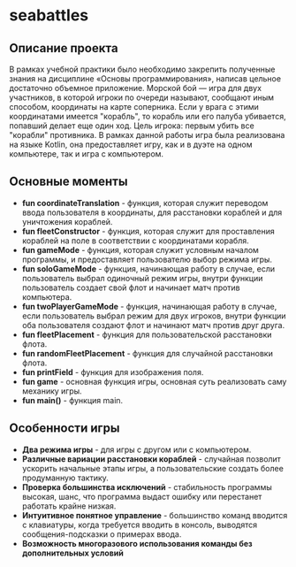 # seabattles
## Описание проекта

В рамках учебной практики было необходимо закрепить полученные знания на дисциплине «Основы программирования», написав цельное достаточно объемное приложение. Морской бой — игра для двух участников, в которой игроки по очереди называют, сообщают иным способом, координаты на карте соперника. Если у врага с этими координатами имеется "корабль", то корабль или его палуба убивается, попавший делает еще один ход. Цель игрока: первым убить все "корабли" противника. В рамках данной работы игра была реализована на языке Kotlin, она предоставляет игру, как и в дуэте на одном компьютере, так и игра с компьютером.

## Основные моменты
- **fun coordinateTranslation** - функция, которая служит переводом ввода пользователя в координаты, для расстановки кораблей и для уничтожения кораблей.
- **fun fleetConstructor** - функция, которая служит для проставления кораблей на поле в соответствии с координатами корабля.
- **fun gameMode** - функция, которая служит условным началом программы, и предоставляет пользователю выбор режима игры.
- **fun soloGameMode** - функция, начинающая работу в случае, если пользователь выбрал одиночный режим игры, внутри функции пользователь создает свой флот и начинает матч против компьютера.
- **fun twoPlayerGameMode** - функция, начинающая работу в случае, если пользователь выбрал режим для двух игроков, внутри функции оба пользователя создают флот и начинают матч против друг друга.
- **fun fleetPlacement** - функция для пользовательской расстановки флота.
- **fun randomFleetPlacement** - функция для случайной расстановки флота.
- **fun printField** - функция для изображения поля.
- **fun game** - основная функция игры, основная суть реализовать саму механику игры.
- **fun main()** - функция main.

## Особенности игры
- **Два режима игры** - для игры с другом или с компьютером.
- **Различные вариации расстановки кораблей** - случайная позволит ускорить начальные этапы игры, а пользовательские создать более продуманную тактику.
- **Проверка большинства исключений** - стабильность программы высокая, шанс, что программа выдаст ошибку или перестанет работать крайне низкая.
- **Интуитивное понятное управление** - большинство команд вводится с клавиатуры, когда требуется вводить в консоль, выводятся сообщения-подсказки о примерах ввода.
- **Возможность многоразового использования команды без дополнительных условий**
